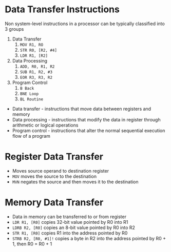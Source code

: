 # Data Transfer Instructions

Non system-level instructions in a processor can be typically classified into 3 groups

1. Data Transfer
   1. `MOV R1, RO`
   2. `STR R0, [R2, #4]`
   3. `LDR R1, [R2]`
2. Data Processing
   1. `ADD, R0, R1, R2`
   2. `SUB R1, R2, #3`
   3. `EOR R3, R3, R2`
3. Program Control
   1. `B Back`
   2. `BNE Loop`
   3. `BL Routine`

- Data transfer - instructions that move data between registers and memory
- Data processing - instructions that modify the data in register through arithmetic or logical operations
- Program control - instructions that alter the normal sequential execution flow of a program

# Register Data Transfer

- Moves source operand to destination register
- `MOV` moves the source to the destination
- `MVN` negates the source and then moves it to the destination

# Memory Data Transfer

- Data in memory can be transferred to or from register
- `LDR R1, [R0]` copies 32-bit value pointed by R0 into R1
- `LDRB R2, [R0]` copies an 8-bit value pointed by R0 into R2
- `STR R1, [R0]` copies R1 into the address pointed by R0
- `STRB R2, [R0, #1]!` copies a byte in R2 into the address pointed by R0 + 1, then R0 = R0 + 1
